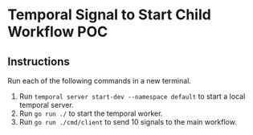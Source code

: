# Temporal Signal to Start Child Workflow POC

## Instructions

Run each of the following commands in a new terminal.

1. Run `temporal server start-dev --namespace default` to start a local temporal server.
2. Run `go run ./` to start the temporal worker.
3. Run `go run ./cmd/client` to send 10 signals to the main workflow.